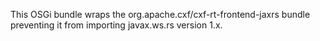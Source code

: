This OSGi bundle wraps the org.apache.cxf/cxf-rt-frontend-jaxrs bundle preventing it
from importing javax.ws.rs version 1.x.
